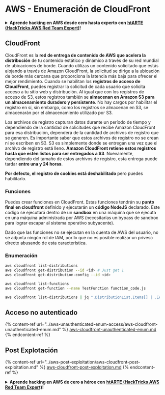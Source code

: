 # AWS - Enumeración de CloudFront

<details>

<summary><strong>Aprende hacking en AWS desde cero hasta experto con</strong> <a href="https://training.hacktricks.xyz/courses/arte"><strong>htARTE (HackTricks AWS Red Team Expert)</strong></a><strong>!</strong></summary>

Otras formas de apoyar a HackTricks:

* Si deseas ver tu **empresa anunciada en HackTricks** o **descargar HackTricks en PDF** Consulta los [**PLANES DE SUSCRIPCIÓN**](https://github.com/sponsors/carlospolop)!
* Obtén [**merchandising oficial de PEASS & HackTricks**](https://peass.creator-spring.com)
* Descubre [**La Familia PEASS**](https://opensea.io/collection/the-peass-family), nuestra colección exclusiva de [**NFTs**](https://opensea.io/collection/the-peass-family)
* **Únete al** 💬 [**grupo de Discord**](https://discord.gg/hRep4RUj7f) o al [**grupo de telegram**](https://t.me/peass) o **síguenos** en **Twitter** 🐦 [**@hacktricks_live**](https://twitter.com/hacktricks_live)**.**
* **Comparte tus trucos de hacking enviando PRs a los repositorios de** [**HackTricks**](https://github.com/carlospolop/hacktricks) y [**HackTricks Cloud**](https://github.com/carlospolop/hacktricks-cloud).

</details>

## CloudFront

CloudFront es la **red de entrega de contenido de AWS que acelera la distribución** de tu contenido estático y dinámico a través de su red mundial de ubicaciones de borde. Cuando utilizas un contenido solicitado que estás alojando a través de Amazon CloudFront, la solicitud se dirige a la ubicación de borde más cercana que proporciona la latencia más baja para ofrecer el mejor rendimiento. Cuando se habilitan los **registros de acceso de CloudFront**, puedes registrar la solicitud de cada usuario que solicita acceso a tu sitio web y distribución. Al igual que con los registros de acceso de S3, estos registros también se **almacenan en Amazon S3 para un almacenamiento duradero y persistente**. No hay cargos por habilitar el registro en sí, sin embargo, como los registros se almacenan en S3, se almacenarán por el almacenamiento utilizado por S3.

Los archivos de registro capturan datos durante un período de tiempo y dependiendo de la cantidad de solicitudes que recibe Amazon CloudFront para esa distribución, dependerá de la cantidad de archivos de registro que se generen. Es importante saber que estos archivos de registro no se crean ni se escriben en S3. S3 es simplemente donde se entregan una vez que el archivo de registro está lleno. **Amazon CloudFront retiene estos registros hasta que estén listos para ser entregados a S3**. Nuevamente, dependiendo del tamaño de estos archivos de registro, esta entrega puede tardar **entre una y 24 horas**.

**Por defecto, el registro de cookies está deshabilitado** pero puedes habilitarlo.

### Funciones

Puedes crear funciones en CloudFront. Estas funciones tendrán su **punto final en cloudfront** definido y ejecutarán un **código NodeJS** declarado. Este código se ejecutará dentro de un **sandbox** en una máquina que se ejecuta en una máquina administrada por AWS (necesitarías un bypass de sandbox para lograr escapar al sistema operativo subyacente).

Dado que las funciones no se ejecutan en la cuenta de AWS del usuario, no se adjunta ningún rol de IAM, por lo que no es posible realizar un privesc directo abusando de esta característica.

### Enumeración
```bash
aws cloudfront list-distributions
aws cloudfront get-distribution --id <id> # Just get 1
aws cloudfront get-distribution-config --id <id>

aws cloudfront list-functions
aws cloudfront get-function --name TestFunction function_code.js

aws cloudfront list-distributions | jq ".DistributionList.Items[] | .Id, .Origins.Items[].Id, .Origins.Items[].DomainName, .AliasICPRecordals[].CNAME"
```
## Acceso no autenticado

{% content-ref url="../aws-unauthenticated-enum-access/aws-cloudfront-unauthenticated-enum.md" %}
[aws-cloudfront-unauthenticated-enum.md](../aws-unauthenticated-enum-access/aws-cloudfront-unauthenticated-enum.md)
{% endcontent-ref %}

## Post Explotación

{% content-ref url="../aws-post-exploitation/aws-cloudfront-post-exploitation.md" %}
[aws-cloudfront-post-exploitation.md](../aws-post-exploitation/aws-cloudfront-post-exploitation.md)
{% endcontent-ref %}

<details>

<summary><strong>Aprende hacking en AWS de cero a héroe con</strong> <a href="https://training.hacktricks.xyz/courses/arte"><strong>htARTE (HackTricks AWS Red Team Expert)</strong></a><strong>!</strong></summary>

Otras formas de apoyar a HackTricks:

* Si deseas ver tu **empresa anunciada en HackTricks** o **descargar HackTricks en PDF** Consulta los [**PLANES DE SUSCRIPCIÓN**](https://github.com/sponsors/carlospolop)!
* Obtén el [**oficial PEASS & HackTricks swag**](https://peass.creator-spring.com)
* Descubre [**The PEASS Family**](https://opensea.io/collection/the-peass-family), nuestra colección exclusiva de [**NFTs**](https://opensea.io/collection/the-peass-family)
* **Únete al** 💬 [**grupo de Discord**](https://discord.gg/hRep4RUj7f) o al [**grupo de telegram**](https://t.me/peass) o **síguenos** en **Twitter** 🐦 [**@hacktricks_live**](https://twitter.com/hacktricks_live)**.**
* **Comparte tus trucos de hacking enviando PRs a los repositorios de** [**HackTricks**](https://github.com/carlospolop/hacktricks) y [**HackTricks Cloud**](https://github.com/carlospolop/hacktricks-cloud).

</details>
